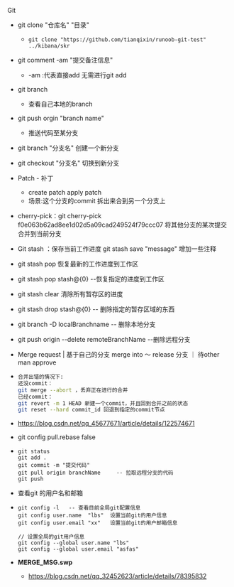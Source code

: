 Git

- git clone  "仓库名"   "目录"
  - `git clone "https://github.com/tianqixin/runoob-git-test"   ../kibana/skr`

- git comment -am "提交备注信息"      
  -  -am  :代表直接add 无需进行git add

- git branch  
  - 查看自己本地的branch

- git push orgin "branch name"    
  - 推送代码至某分支

- git branch "分支名"      创建一个新分支

- git checkout "分支名"   切换到新分支

- Patch - 补丁
  - create patch      apply patch 
  - 场景:这个分支的commit  拆出来合到另一个分支上

- cherry-pick：git cherry-pick f0e063b62ad8ee1d02d5a09cad249524f79ccc07 将其他分支的某次提交合并到当前分支

- Git stash  ：保存当前工作进度    git stash save "message"  增加一些注释

- git stash pop  恢复最新的工作进度到工作区

- git stash pop  stash@{0}      --恢复指定的进度到工作区

- git stash clear  清除所有暂存区的进度

- git stash drop stash@{0}     -- 删除指定的暂存区域的东西

- git branch -D  localBranchname      -- 删除本地分支

- git push origin --delete remoteBranchName   --删除远程分支

- Merge request    |   基于自己的分支 merge into  ～ release 分支    ｜ 待other man approve 

- ```bash
  合并出错的情况下:
  还没commit：
  git merge --abort ，丢弃正在进行的合并
  已经commit：
  git revert -m 1 HEAD 新建一个commit，并且回到合并之前的状态
  git reset --hard commit_id 回退到指定的commit节点
  ```

- https://blog.csdn.net/qq_45677671/article/details/122574671

- git config pull.rebase false     

- ```shell
  git status
  git add .
  git commit -m "提交代码"
  git pull origin branchName     -- 拉取远程分支的代码
  git push
  ```

- 查看git 的用户名和邮箱

- ```shell
  git config -l   -- 查看目前全局git配置信息
  git config user.name  "lbs"  设置当前git的用户信息
  git config user.email "xx"   设置当前git的用户邮箱信息
  
  // 设置全局的git用户信息
  git config --global user.name "lbs"
  git config --global user.email "asfas" 
  ```

- **MERGE_MSG.swp**

  - https://blog.csdn.net/qq_32452623/article/details/78395832